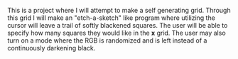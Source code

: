 This is a project where I will attempt to make a self generating grid. Through this grid I will make an "etch-a-sketch" like program where utilizing the cursor will leave a trail of softly blackened squares. The user will be able to specify how many squares they would like in the __x__ grid. The user may also turn on a mode where the RGB is randomized and is left instead of a continuously darkening black.

